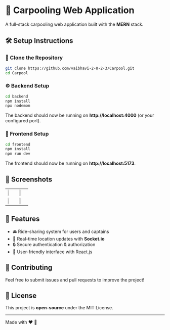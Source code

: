 # 🚗 Carpooling Web Application

A full-stack carpooling web application built with the **MERN** stack.

## 🛠 Setup Instructions

### 🔽 Clone the Repository
```sh
git clone https://github.com/vaibhavi-2-0-2-3/Carpool.git
cd Carpool
```

### ⚙️ Backend Setup
```sh
cd backend
npm install
npx nodemon
```

The backend should now be running on **http://localhost:4000** (or your configured port).

### 🎨 Frontend Setup
```sh
cd frontend
npm install
npm run dev
```

The frontend should now be running on **http://localhost:5173**.


## 📸 Screenshots

<table align="center">
  <tr>
    <td><img src="https://github.com/user-attachments/assets/9e5594fc-1fd1-4fed-a21f-19708655aef1" width="45%"></td>
    <td><img src="https://github.com/user-attachments/assets/ee8324db-de3b-4aa2-8917-e14293feaff2" width="45%"></td>
  </tr>
  <tr>
    <td><img src="https://github.com/user-attachments/assets/87d04e8f-440c-498c-a6c7-4ef39c4cc32b" width="45%"></td>
    <td><img src="https://github.com/user-attachments/assets/8fb02c9e-ee3a-45d4-8123-7cc012825efd" width="45%"></td>
  </tr>
</table>

## 🚀 Features
- 🚘 Ride-sharing system for users and captains
- 📍 Real-time location updates with **Socket.io**
- 🔒 Secure authentication & authorization
- 🎨 User-friendly interface with React.js

## 🤝 Contributing
Feel free to submit issues and pull requests to improve the project!

## 📜 License
This project is **open-source** under the MIT License.

---
Made with ❤️ 🚀

